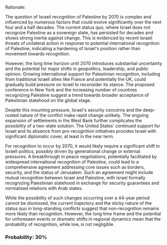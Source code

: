 Rationale:

The question of Israeli recognition of Palestine by 2070 is complex and influenced by numerous factors that could evolve significantly over the next four and a half decades. The current status quo, where Israel does not recognize Palestine as a sovereign state, has persisted for decades and shows strong inertia against change. This is evidenced by recent Israeli threats of unilateral action in response to potential international recognition of Palestine, indicating a hardening of Israel's position rather than movement towards recognition.

However, the long time horizon until 2070 introduces substantial uncertainty and the potential for major shifts in geopolitics, leadership, and public opinion. Growing international support for Palestinian recognition, including from traditional Israeli allies like France and potentially the UK, could gradually build pressure on Israel to reconsider its stance. The proposed conference in New York and the increasing number of countries recognizing Palestine suggest a trend towards broader acceptance of Palestinian statehood on the global stage.

Despite this mounting pressure, Israel's security concerns and the deep-rooted nature of the conflict make rapid change unlikely. The ongoing expansion of settlements in the West Bank further complicates the possibility of a two-state solution. The United States' continued support for Israel and its absence from pro-recognition initiatives provides Israel with significant diplomatic cover, at least in the near term.

For recognition to occur by 2070, it would likely require a significant shift in Israeli politics, possibly driven by generational change or external pressures. A breakthrough in peace negotiations, potentially facilitated by widespread international recognition of Palestine, could lead to a comprehensive agreement addressing core issues such as borders, security, and the status of Jerusalem. Such an agreement might include mutual recognition between Israel and Palestine, with Israel formally recognizing Palestinian statehood in exchange for security guarantees and normalized relations with Arab states.

While the possibility of such changes occurring over a 44-year period cannot be dismissed, the current trajectory and the sticky nature of the status quo in long-standing conflicts suggest that non-recognition remains more likely than recognition. However, the long time frame and the potential for unforeseen events or dramatic shifts in regional dynamics mean that the probability of recognition, while low, is not negligible.

### Probability: 30%